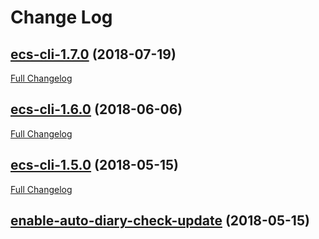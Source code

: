 # Change Log

## [ecs-cli-1.7.0](https://github.com/sahsu/docker-ecs-cli/tree/ecs-cli-1.7.0) (2018-07-19)
[Full Changelog](https://github.com/sahsu/docker-ecs-cli/compare/ecs-cli-1.6.0...ecs-cli-1.7.0)

## [ecs-cli-1.6.0](https://github.com/sahsu/docker-ecs-cli/tree/ecs-cli-1.6.0) (2018-06-06)
[Full Changelog](https://github.com/sahsu/docker-ecs-cli/compare/ecs-cli-1.5.0...ecs-cli-1.6.0)

## [ecs-cli-1.5.0](https://github.com/sahsu/docker-ecs-cli/tree/ecs-cli-1.5.0) (2018-05-15)
[Full Changelog](https://github.com/sahsu/docker-ecs-cli/compare/enable-auto-diary-check-update...ecs-cli-1.5.0)

## [enable-auto-diary-check-update](https://github.com/sahsu/docker-ecs-cli/tree/enable-auto-diary-check-update) (2018-05-15)


